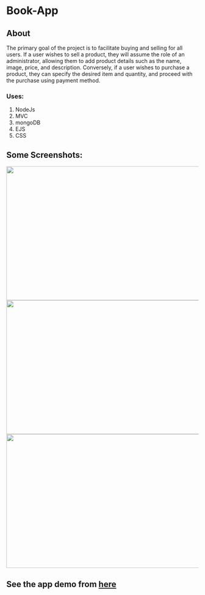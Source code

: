 # Book-App
## About

The primary goal of the project is to facilitate buying and selling for all users. If a user wishes to sell a product, they will assume the role of an administrator, allowing them to add product details such as the name, image, price, and description. Conversely, if a user wishes to purchase a product, they can specify the desired item and quantity, and proceed with the purchase using  payment method.

### Uses:
1. NodeJs
2. MVC
3. mongoDB
4. EJS
5. CSS

## Some Screenshots:

<div>
  <img src ="https://github.com/yehiahassanain/Book-App/assets/89047698/b2b31b55-86f4-47db-9af7-6816d173b567" width = 850 height =350>
</div>
<div>
  <img src ="https://github.com/yehiahassanain/Book-App/assets/89047698/56377733-7150-4063-806a-0c54a005b608" width = 850 height =350>
</div>
<div>
  <img src ="https://github.com/yehiahassanain/Book-App/assets/89047698/08195a5f-53b0-4afd-bf58-665627404b1b" width = 850 height =350>
</div>

 





## See the app demo from [here](https://drive.google.com/file/d/1UW0-cb2MHjHhATBKk6peMC4fa86EBfUi/view?usp=sharing)
